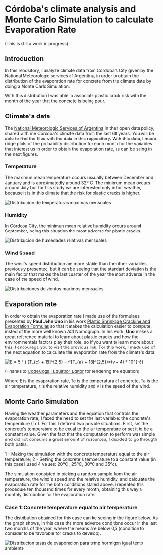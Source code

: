 # Córdoba's climate analysis and Monte Carlo Simulation to calculate Evaporation Rate

(This is still a work in progress)

## Introduction

In this repository, I analyze climate data from Córdoba's City given by the National Meteorologic services of Argentina, in order to obtain the distribution of the evaporation rate for concrete from the climate date by doing a Monte Carlo Simulation.

With this distribution I was able to associate plastic crack risk with the month of the year that the concrete is being pour.

## Climate's data

The [National Meteorologic Services of Argentina](https://www.smn.gob.ar/) in their open data policy, shared with me Córdoba's climate data from the last 60 years. You will be able to find the files with the data in this reppository. With this data, I made ridge plots of the probability distribution for each month for the variables that interest us in order to obtain the evaporation rate, as can be seing in the next figures.

### Temperature

The maximun mean temperature occurs ussually between December and January and is aproximatedly around 32º C. The minimum mean occurs around July but for this study we are interested only in hot weather, because it is in this climate that the risk for plastic cracks is higher.

![Distribucion de temperaturas maximas mensuales](https://user-images.githubusercontent.com/61053776/154969792-a4e70fa0-8195-4128-a7e5-42413a2c860b.png)

### Humidity

In Córdoba City, the minimun mean relative humidity occurs around September, being this situation the most adverse for plastic cracks.

![Distribucion de humedades relativas mensuales](https://user-images.githubusercontent.com/61053776/154969837-c7070654-0609-497a-904b-412141ca5b29.png)

### Wind Speed

The wind's speed distribution are more stable than the other variables previously presented, but it can be seeing that the standart deviation is the main factor that makes the last cuarter of the year the most adverce in the case of the speed of wind.

![Distribuciones de vientos maximos mensuales](https://user-images.githubusercontent.com/61053776/154969866-13de96a0-3b49-4ffa-8f97-3c90b23364dd.png)


## Evaporation rate

In order to obtain the evaporation rate I made use of the formulaes presented by **Paul John Uno** in his work [Plastic Shrinkage Cracking and Evaporation Formulas](https://www.researchgate.net/publication/260209439_Plastic_Shrinkage_Cracking_and_Evaporation_Formulas) so that it makes the calculation easier to compute, insted of the more well known ACI Nomograph. In his work, **Uno** makes a great reference material to learn about plastic cracks and how the envirommentals factors play their role, so if you want to learn more about this, I encourage you to visit the previous link.
For this work, I made use of the next equation to calculate the evaporation rate from the climate's data:

<img src="https://latex.codecogs.com/svg.image?E&space;=&space;5&space;*&space;(&space;[T_{c}&space;&plus;&space;18]^{2,5}&space;-&space;r*[T_{a}&space;&plus;&space;18]^{2,5})*(v&space;&plus;&space;4)&space;*&space;10^{-6}" title="E = 5 * ( [T_{c} + 18]^{2,5} - r*[T_{a} + 18]^{2,5})*(v + 4) * 10^{-6}" />

(Thanks to [CodeCogs | Equation Editor](https://editor.codecogs.com/) for rendering the equation)

Where E is the evaporation rate, Tc is the temperatura of concrete, Ta is the air temperature, r is the relative humidity and v is the speed of the wind.

## Monte Carlo Simulation

Having the weather parameters and the equation that controls the evaporation rate, I faced the need to set the last variable: the concrete's temperature (Tc).
For this I defined two posible situations. First, set the concrete's temperature to be equal to the air temperature or set it to be a constant value. Given the fact that the computation to perform was simple and did not consume a great amount of resources, I decided to go througth both paths.

1 - Making the simulation with the concrete temperature equal to the air temperature;
2 - Setting the concrete's temperature to a constant value (in this case I used 4 values: 20ºC , 25ºC, 30ºC and 35ºc).

The simulation consisted in picking a random sample from the air temperature, the wind's speed and the relative humidity, and calculate the evaporation rate for the both conditions stated above. I repeated this procedure ten thousand times for every month, obtaining this way a monthly distribution for the evaporation rate.

### Case 1: Concrete temperature equal to air temperature

The distribution obtained for this case can be seeing in the figure below. As the graph shows, in this case the more adverce conditions occur in the last two months of the year, where the means are below 0,5 (condition to consider to be favorable for cracks to develop).

![Distribucion tasas de evaporacion para temp hormigon igual temp ambiente](https://user-images.githubusercontent.com/61053776/155150150-cf567672-860f-47f5-a907-49796f0232df.png)



